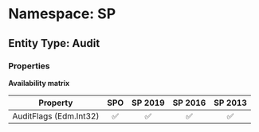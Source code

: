 # Namespace: SP

## Entity Type: Audit

### Properties

**Availability matrix**

Property | SPO | SP 2019 | SP 2016 | SP 2013
----------|:---:|:-------:|:-------:|:-------:
AuditFlags (Edm.Int32) | ✅ | ✅ | ✅ | ✅
